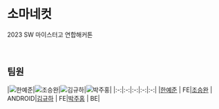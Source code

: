 # 소마네컷
2023 SW 마이스터고 연합해커톤

<br>

## 팀원
|![한예준](https://avatars.githubusercontent.com/u/102154824?v=4)|![조승완](https://avatars.githubusercontent.com/u/103572569?v=4)|![김규하](https://avatars.githubusercontent.com/u/102589413?v=4)|![박주홍](https://avatars.githubusercontent.com/u/103554978?v=4)|
|:-:|:-:|:-:|:-:|:-:|
|[한예준](https://github.com/sebanimm) | FE|[조승완](https://github.com/stev3j) | ANDROID|[김규하](https://github.com/applely25) | FE|[박주홍](https://github.com/JuuuuHong) | BE|
